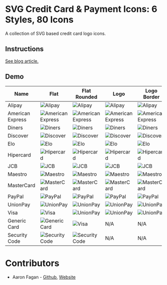 # SVG Credit Card & Payment Icons: 6 Styles, 80 Icons
A collection of SVG based credit card logo icons.

## Instructions
[See blog article.](https://www.aaronfagan.ca/blog/2017/svg-credit-card-payment-icons-6-styles-80-icons/)

## Demo
|Name				|Flat																													|Flat Rounded																													|Logo																													|Logo Border																												|Mono																													|Mono Outline																													|
|---				|---																													|---																															|---																													|---																														|---																													|---																															|
|Alipay				|![Alipay](https://raw.githubusercontent.com/aaronfagan/svg-credit-card-payment-icons/master/flat-rounded/alipay.svg)			|![Alipay](https://github.com/aaronfagan/svg-credit-card-payment-icons/blob/master/flat-rounded/alipay.svg)			|![Alipay](https://github.com/aaronfagan/svg-credit-card-payment-icons/blob/master/logo/alipay.svg)			|![Alipay](https://github.com/aaronfagan/svg-credit-card-payment-icons/blob/master/logo-border/alipay.svg)			|![Alipay](https://github.com/aaronfagan/svg-credit-card-payment-icons/blob/master/mono/alipay.svg)			|![Alipay](https://github.com/aaronfagan/svg-credit-card-payment-icons/blob/master/mono-outline/alipay.svg)			|
|American Express	|![American Express](https://github.com/aaronfagan/svg-credit-card-payment-icons/blob/master/flat/amex.svg)	|![American Express](https://github.com/aaronfagan/svg-credit-card-payment-icons/blob/master/flat-rounded/amex.svg)	|![American Express](https://github.com/aaronfagan/svg-credit-card-payment-icons/blob/master/logo/amex.svg)	|![American Express](https://github.com/aaronfagan/svg-credit-card-payment-icons/blob/master/logo-border/amex.svg)	|![American Express](https://github.com/aaronfagan/svg-credit-card-payment-icons/blob/master/mono/amex.svg)	|![American Express](https://github.com/aaronfagan/svg-credit-card-payment-icons/blob/master/mono-outline/amex.svg)	|
|Diners				|![Diners](https://github.com/aaronfagan/svg-credit-card-payment-icons/blob/master/flat/diners.svg)			|![Diners](https://github.com/aaronfagan/svg-credit-card-payment-icons/blob/master/flat-rounded/diners.svg)			|![Diners](https://github.com/aaronfagan/svg-credit-card-payment-icons/blob/master/logo/diners.svg)			|![Diners](https://github.com/aaronfagan/svg-credit-card-payment-icons/blob/master/logo-border/diners.svg)			|![Diners](https://github.com/aaronfagan/svg-credit-card-payment-icons/blob/master/mono/diners.svg)			|![Diners](https://github.com/aaronfagan/svg-credit-card-payment-icons/blob/master/mono-outline/diners.svg)			|
|Discover			|![Discover](https://github.com/aaronfagan/svg-credit-card-payment-icons/blob/master/flat/discover.svg)		|![Discover](https://github.com/aaronfagan/svg-credit-card-payment-icons/blob/master/flat-rounded/discover.svg)		|![Discover](https://github.com/aaronfagan/svg-credit-card-payment-icons/blob/master/logo/discover.svg)		|![Discover](https://github.com/aaronfagan/svg-credit-card-payment-icons/blob/master/logo-border/discover.svg)		|![Discover](https://github.com/aaronfagan/svg-credit-card-payment-icons/blob/master/mono/discover.svg)		|![Discover](https://github.com/aaronfagan/svg-credit-card-payment-icons/blob/master/mono-outline/discover.svg)		|
|Elo				|![Elo](https://github.com/aaronfagan/svg-credit-card-payment-icons/blob/master/flat/elo.svg)					|![Elo](https://github.com/aaronfagan/svg-credit-card-payment-icons/blob/master/flat-rounded/elo.svg)					|![Elo](https://github.com/aaronfagan/svg-credit-card-payment-icons/blob/master/logo/elo.svg)					|![Elo](https://github.com/aaronfagan/svg-credit-card-payment-icons/blob/master/logo-border/elo.svg)				|![Elo](https://github.com/aaronfagan/svg-credit-card-payment-icons/blob/master/mono/elo.svg)					|![Elo](https://github.com/aaronfagan/svg-credit-card-payment-icons/blob/master/mono-outline/elo.svg)					|
|Hipercard			|![Hipercard](https://github.com/aaronfagan/svg-credit-card-payment-icons/blob/master/flat/hipercard.svg)		|![Hipercard](https://github.com/aaronfagan/svg-credit-card-payment-icons/blob/master/flat-rounded/hipercard.svg)		|![Hipercard](https://github.com/aaronfagan/svg-credit-card-payment-icons/blob/master/logo/hipercard.svg)		|![Hipercard](https://github.com/aaronfagan/svg-credit-card-payment-icons/blob/master/logo-border/hipercard.svg)	|![Hipercard](https://github.com/aaronfagan/svg-credit-card-payment-icons/blob/master/mono/hipercard.svg)		|![Hipercard](https://github.com/aaronfagan/svg-credit-card-payment-icons/blob/master/mono-outline/hipercard.svg)		|
|JCB				|![JCB](https://github.com/aaronfagan/svg-credit-card-payment-icons/blob/master/flat/jcb.svg)					|![JCB](https://github.com/aaronfagan/svg-credit-card-payment-icons/blob/master/flat-rounded/jcb.svg)					|![JCB](https://github.com/aaronfagan/svg-credit-card-payment-icons/blob/master/logo/jcb.svg)					|![JCB](https://github.com/aaronfagan/svg-credit-card-payment-icons/blob/master/logo-border/jcb.svg)				|![JCB](https://github.com/aaronfagan/svg-credit-card-payment-icons/blob/master/mono/jcb.svg)					|![JCB](https://github.com/aaronfagan/svg-credit-card-payment-icons/blob/master/mono-outline/jcb.svg)					|
|Maestro			|![Maestro](https://github.com/aaronfagan/svg-credit-card-payment-icons/blob/master/flat/maestro.svg)			|![Maestro](https://github.com/aaronfagan/svg-credit-card-payment-icons/blob/master/flat-rounded/maestro.svg)			|![Maestro](https://github.com/aaronfagan/svg-credit-card-payment-icons/blob/master/logo/maestro.svg)			|![Maestro](https://github.com/aaronfagan/svg-credit-card-payment-icons/blob/master/logo-border/maestro.svg)		|![Maestro](https://github.com/aaronfagan/svg-credit-card-payment-icons/blob/master/mono/maestro.svg)			|![Maestro](https://github.com/aaronfagan/svg-credit-card-payment-icons/blob/master/mono-outline/maestro.svg)			|
|MasterCard			|![MasterCard](https://github.com/aaronfagan/svg-credit-card-payment-icons/blob/master/flat/mastercard.svg)	|![MasterCard](https://github.com/aaronfagan/svg-credit-card-payment-icons/blob/master/flat-rounded/mastercard.svg)	|![MasterCard](https://github.com/aaronfagan/svg-credit-card-payment-icons/blob/master/logo/mastercard.svg)	|![MasterCard](https://github.com/aaronfagan/svg-credit-card-payment-icons/blob/master/logo-border/mastercard.svg)	|![MasterCard](https://github.com/aaronfagan/svg-credit-card-payment-icons/blob/master/mono/mastercard.svg)	|![MasterCard](https://github.com/aaronfagan/svg-credit-card-payment-icons/blob/master/mono-outline/mastercard.svg)	|
|PayPal				|![PayPal](https://github.com/aaronfagan/svg-credit-card-payment-icons/blob/master/flat/paypal.svg)			|![PayPal](https://github.com/aaronfagan/svg-credit-card-payment-icons/blob/master/flat-rounded/paypal.svg)			|![PayPal](https://github.com/aaronfagan/svg-credit-card-payment-icons/blob/master/logo/paypal.svg)			|![PayPal](https://github.com/aaronfagan/svg-credit-card-payment-icons/blob/master/logo-border/paypal.svg)			|![PayPal](https://github.com/aaronfagan/svg-credit-card-payment-icons/blob/master/mono/paypal.svg)			|![PayPal](https://github.com/aaronfagan/svg-credit-card-payment-icons/blob/master/mono-outline/paypal.svg)			|
|UnionPay			|![UnionPay](https://github.com/aaronfagan/svg-credit-card-payment-icons/blob/master/flat/unionpay.svg)		|![UnionPay](https://github.com/aaronfagan/svg-credit-card-payment-icons/blob/master/flat-rounded/unionpay.svg)		|![UnionPay](https://github.com/aaronfagan/svg-credit-card-payment-icons/blob/master/logo/unionpay.svg)		|![UnionPay](https://github.com/aaronfagan/svg-credit-card-payment-icons/blob/master/logo-border/unionpay.svg)		|![UnionPay](https://github.com/aaronfagan/svg-credit-card-payment-icons/blob/master/mono/unionpay.svg)		|![UnionPay](https://github.com/aaronfagan/svg-credit-card-payment-icons/blob/master/mono-outline/unionpay.svg)		|
|Visa				|![Visa](https://github.com/aaronfagan/svg-credit-card-payment-icons/blob/master/flat/visa.svg)				|![UnionPay](https://github.com/aaronfagan/svg-credit-card-payment-icons/blob/master/flat-rounded/visa.svg)			|![UnionPay](https://github.com/aaronfagan/svg-credit-card-payment-icons/blob/master/logo/visa.svg)			|![UnionPay](https://github.com/aaronfagan/svg-credit-card-payment-icons/blob/master/logo-border/visa.svg)			|![UnionPay](https://github.com/aaronfagan/svg-credit-card-payment-icons/blob/master/mono/visa.svg)			|![UnionPay](https://github.com/aaronfagan/svg-credit-card-payment-icons/blob/master/mono-outline/visa.svg)			|
|Generic Card		|![Generic Card](https://github.com/aaronfagan/svg-credit-card-payment-icons/blob/master/flat/generic.svg)		|![Visa](https://github.com/aaronfagan/svg-credit-card-payment-icons/blob/master/flat-rounded/generic.svg)				|N/A																													|N/A																														|![Visa](https://github.com/aaronfagan/svg-credit-card-payment-icons/blob/master/mono/generic.svg)				|![Visa](https://github.com/aaronfagan/svg-credit-card-payment-icons/blob/master/mono-outline/generic.svg)				|
|Security Code		|![Security Code](https://github.com/aaronfagan/svg-credit-card-payment-icons/blob/master/flat/code.svg)		|![Security Code](https://github.com/aaronfagan/svg-credit-card-payment-icons/blob/master/flat-rounded/code.svg)		|N/A																													|N/A																														|![Security Code](https://github.com/aaronfagan/svg-credit-card-payment-icons/blob/master/mono/code.svg)		|![Security Code](https://github.com/aaronfagan/svg-credit-card-payment-icons/blob/master/mono-outline/code.svg)		|

# Contributors
* Aaron Fagan - [Github](https://github.com/aaronfagan), [Website](https://www.aaronfagan.ca/)
